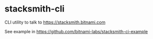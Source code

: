 # stacksmith-cli
CLI utility to talk to https://stacksmith.bitnami.com

See example in https://github.com/bitnami-labs/stacksmith-ci-example
